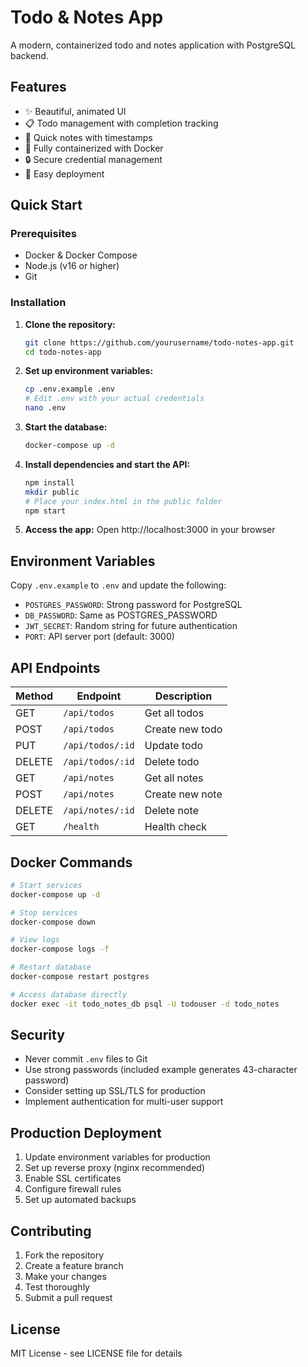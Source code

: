 # Todo & Notes App

A modern, containerized todo and notes application with PostgreSQL backend.

## Features

- ✨ Beautiful, animated UI
- 📋 Todo management with completion tracking
- 📝 Quick notes with timestamps
- 🐳 Fully containerized with Docker
- 🔒 Secure credential management
- 🚀 Easy deployment

## Quick Start

### Prerequisites

- Docker & Docker Compose
- Node.js (v16 or higher)
- Git

### Installation

1. **Clone the repository:**
   ```bash
   git clone https://github.com/yourusername/todo-notes-app.git
   cd todo-notes-app
   ```

2. **Set up environment variables:**
   ```bash
   cp .env.example .env
   # Edit .env with your actual credentials
   nano .env
   ```

3. **Start the database:**
   ```bash
   docker-compose up -d
   ```

4. **Install dependencies and start the API:**
   ```bash
   npm install
   mkdir public
   # Place your index.html in the public folder
   npm start
   ```

5. **Access the app:**
   Open http://localhost:3000 in your browser

## Environment Variables

Copy `.env.example` to `.env` and update the following:

- `POSTGRES_PASSWORD`: Strong password for PostgreSQL
- `DB_PASSWORD`: Same as POSTGRES_PASSWORD
- `JWT_SECRET`: Random string for future authentication
- `PORT`: API server port (default: 3000)

## API Endpoints

| Method | Endpoint | Description |
|--------|----------|-------------|
| GET | `/api/todos` | Get all todos |
| POST | `/api/todos` | Create new todo |
| PUT | `/api/todos/:id` | Update todo |
| DELETE | `/api/todos/:id` | Delete todo |
| GET | `/api/notes` | Get all notes |
| POST | `/api/notes` | Create new note |
| DELETE | `/api/notes/:id` | Delete note |
| GET | `/health` | Health check |

## Docker Commands

```bash
# Start services
docker-compose up -d

# Stop services
docker-compose down

# View logs
docker-compose logs -f

# Restart database
docker-compose restart postgres

# Access database directly
docker exec -it todo_notes_db psql -U todouser -d todo_notes
```

## Security

- Never commit `.env` files to Git
- Use strong passwords (included example generates 43-character password)
- Consider setting up SSL/TLS for production
- Implement authentication for multi-user support

## Production Deployment

1. Update environment variables for production
2. Set up reverse proxy (nginx recommended)
3. Enable SSL certificates
4. Configure firewall rules
5. Set up automated backups

## Contributing

1. Fork the repository
2. Create a feature branch
3. Make your changes
4. Test thoroughly
5. Submit a pull request

## License

MIT License - see LICENSE file for details
